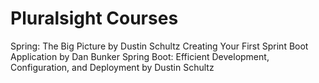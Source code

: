 # Pluralsight Courses

Spring: The Big Picture by Dustin Schultz
Creating Your First Sprint Boot Application by Dan Bunker
Spring Boot: Efficient Development, Configuration, and Deployment by Dustin Schultz
